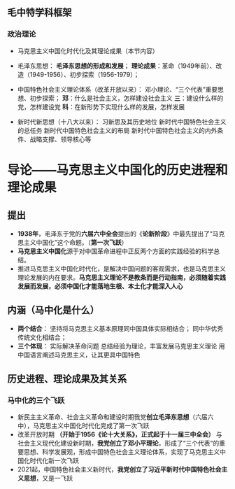 ## 毛中特学科框架
### 政治理论
- 马克思主义中国化时代化及其理论成果（本节内容）

- 毛泽东思想：
**毛泽东思想的形成和发展**； 
 **理论成果**：革命（1949年前）、改造（1949-1956）、初步探索（1956-1979）；

- 中国特色社会主义理论体系（改革开放以来）：
邓小理论、“三个代表”重要思想、初步探索；
**邓**：什么是社会主义，怎样建设社会主义
**三**：建设什么样的党，怎样建设党
**科**：在新形势下实现什么样的发展，怎样发展

- 新时代新思想（十八大以来）：
习新思及其历史地位
新时代中国特色社会主义的总任务
新时代中国特色社会主义的布局
新时代中国特色社会主义的内外条件、战略支撑、领导核心等


# 导论——马克思主义中国化的历史进程和理论成果

## 提出
- **1938年**，毛泽东于党的**六届六中全会**提出的《**论新阶段**》中最先提出了“马克思主义中国化”这个命题。（**第一次飞跃**）
- **马克思主义中国化**源于对中国革命进程中正反两个方面的实践经验的科学总结。
- 推进马克思主义中国化时代化，是解决中国问题的客观需求，也是马克思主义理论发展的内在要求。**马克思主义理论不是教条而是行动指南，必须随着实践发展而发展，必须中国化才能落地生根、本土化才能深入人心**
## 内涵（马中化是什么）
- **两个结合**：
坚持将马克思主义基本原理同中国具体实际相结合；
同中华优秀传统文化相结合；
- **三个体现**：
实际解决革命问题
总结经验为理论，丰富发展马克思主义理论
用中国语言阐述马克思主义，让其更具中国特色

## 历史进程、理论成果及其关系
### 马中化的三个飞跃
- 新民主主义革命、社会主义革命和建设时期我党**创立毛泽东思想**（六届六中），马克思主义中国化时代化完成了第一次飞跃
- 改革开放时期 **（开始于1956《论十大关系》，正式起于十一届三中全会）** 与社会主义现代化建设新时期，**我党创立了邓小平理论**，形成了“三个代表“的重要思想、科学发展观，形成中国特色社会主义理论体系，实现了马克思主义中国化时代化新一次飞跃
- 2021起，中国特色社会主义新时代，**我党创立了习近平新时代中国特色社会主义思想**，又是一飞跃

### 
<!--stackedit_data:
eyJoaXN0b3J5IjpbLTE2NDAwMTU3OTUsLTEzODMzMjE5NjYsMT
k2OTk1MzQ2NiwyMDYzNTEyNTk3XX0=
-->